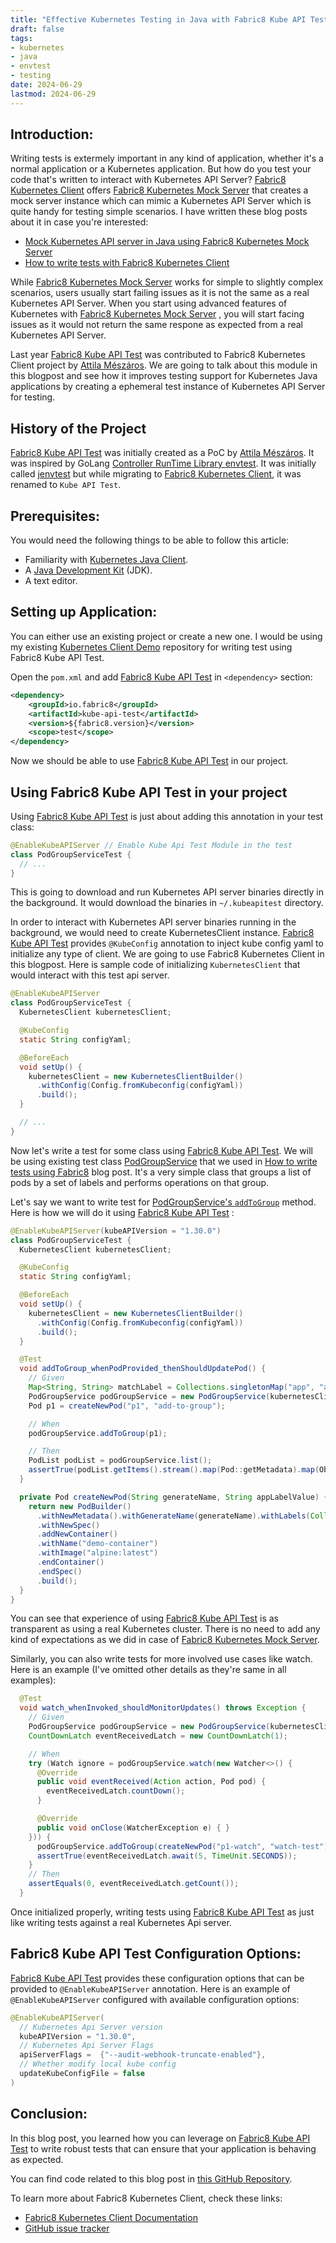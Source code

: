 ```yaml
---
title: "Effective Kubernetes Testing in Java with Fabric8 Kube API Test"
draft: false
tags:
- kubernetes
- java
- envtest
- testing
date: 2024-06-29
lastmod: 2024-06-29
---
```


## Introduction:
Writing tests is extermely important in any kind of application, whether it's a normal application or a Kubernetes application. But how do you test your code that's written to interact with Kubernetes API Server? [Fabric8 Kubernetes Client](https://github.com/fabric8io/kubernetes-client) offers [Fabric8 Kubernetes Mock Server](https://central.sonatype.com/artifact/io.fabric8/kubernetes-server-mock) that creates a mock server instance which can mimic a Kubernetes API Server which is quite handy for testing simple scenarios. I have written these blog posts about it in case you're interested:
- [Mock Kubernetes API server in Java using Fabric8 Kubernetes Mock Server](https://itnext.io/mock-kubernetes-api-server-in-java-using-fabric8-kubernetes-mock-server-81a75cf6c47c)
- [How to write tests with Fabric8 Kubernetes Client](https://developers.redhat.com/articles/2023/01/24/how-write-tests-fabric8-kubernetes-client)

While [Fabric8 Kubernetes Mock Server](https://central.sonatype.com/artifact/io.fabric8/kubernetes-server-mock) works for simple to slightly complex scenarios, users usually start failing issues as it is not the same as a real Kubernetes API Server. When you start using advanced features of Kubernetes with [Fabric8 Kubernetes Mock Server](https://central.sonatype.com/artifact/io.fabric8/kubernetes-server-mock) , you will start facing issues as it would not return the same respone as expected from a real Kubernetes API Server.

Last year [Fabric8 Kube API Test](https://github.com/fabric8io/kubernetes-client/blob/main/doc/kube-api-test.md) was contributed to Fabric8 Kubernetes Client project by [Attila Mészáros](https://github.com/csviri). We are going to talk about this module in this blogpost and see how it improves testing support for Kubernetes Java applications by creating a ephemeral test instance of Kubernetes API Server for testing.

## History of the Project
[Fabric8 Kube API Test](https://github.com/fabric8io/kubernetes-client/blob/main/doc/kube-api-test.md) was initially created as a PoC by [Attila Mészáros](https://github.com/csviri). It was inspired by GoLang [Controller RunTime Library envtest](https://pkg.go.dev/sigs.k8s.io/controller-runtime/pkg/envtest). It was initially called [jenvtest](https://github.com/java-operator-sdk/jenvtest) but while migrating to [Fabric8 Kubernetes Client](https://github.com/fabric8io/kubernetes-client), it was renamed to `Kube API Test`.


## Prerequisites:

You would need the following things to be able to follow this article:

*   Familiarity with [Kubernetes Java Client](https://github.com/fabric8io/kubernetes-client).
*   A [Java Development Kit](https://adoptopenjdk.net/) (JDK).
*   A text editor.

## Setting up Application:

You can either use an existing project or create a new one. I would be using my existing [Kubernetes Client Demo](https://github.com/rohanKanojia/kubernetes-client-demo) repository for writing test using Fabric8 Kube API Test.

Open the `pom.xml` and add [Fabric8 Kube API Test](https://github.com/fabric8io/kubernetes-client/blob/main/doc/kube-api-test.md) in `<dependency>` section:
```xml
<dependency>
    <groupId>io.fabric8</groupId>
    <artifactId>kube-api-test</artifactId>
    <version>${fabric8.version}</version>
    <scope>test</scope>
</dependency>
```
Now we should be able to use [Fabric8 Kube API Test](https://github.com/fabric8io/kubernetes-client/blob/main/doc/kube-api-test.md) in our project.


## Using Fabric8 Kube API Test in your project
Using [Fabric8 Kube API Test](https://github.com/fabric8io/kubernetes-client/blob/main/doc/kube-api-test.md) is just about adding this annotation in your test class:

```java
@EnableKubeAPIServer // Enable Kube Api Test Module in the test
class PodGroupServiceTest {
  // ...
}
```

This is going to download and run Kubernetes API server binaries directly in the background. It would download the binaries in `~/.kubeapitest` directory.

In order to interact with Kubernetes API server binaries running in the background, we would need to create KubernetesClient instance. [Fabric8 Kube API Test](https://github.com/fabric8io/kubernetes-client/blob/main/doc/kube-api-test.md) provides `@KubeConfig` annotation to inject kube config yaml to initialize any type of client. We are going to use Fabric8 Kubernetes Client in this blogpost. Here is sample code of initializing `KubernetesClient` that would interact with this test api server.

```java
@EnableKubeAPIServer
class PodGroupServiceTest {
  KubernetesClient kubernetesClient;

  @KubeConfig
  static String configYaml;

  @BeforeEach
  void setUp() {
    kubernetesClient = new KubernetesClientBuilder()
      .withConfig(Config.fromKubeconfig(configYaml))
      .build();
  }

  // ...
}
```

Now let's write a test for some class using [Fabric8 Kube API Test](https://github.com/fabric8io/kubernetes-client/blob/main/doc/kube-api-test.md). We will be using existing test class [PodGroupService](https://github.com/rohanKanojia/kubernetes-client-demo/blob/master/writing-tests-with-fabric8/src/main/java/io/fabric8/demos/tests/mockserver/PodGroupService.java) that we used in [How to write tests using Fabric8](https://developers.redhat.com/articles/2023/01/24/how-write-tests-fabric8-kubernetes-client) blog post. It's a very simple class that groups a list of pods by a set of labels and performs operations on that group.

Let's say we want to write test for [PodGroupService's `addToGroup`](https://github.com/rohanKanojia/kubernetes-client-demo/blob/master/writing-tests-with-fabric8/src/main/java/io/fabric8/demos/tests/mockserver/PodGroupService.java#L31-L39) method. Here is how we will do it using [Fabric8 Kube API Test](https://github.com/fabric8io/kubernetes-client/blob/main/doc/kube-api-test.md) :

```java
@EnableKubeAPIServer(kubeAPIVersion = "1.30.0")
class PodGroupServiceTest {
  KubernetesClient kubernetesClient;

  @KubeConfig
  static String configYaml;

  @BeforeEach
  void setUp() {
    kubernetesClient = new KubernetesClientBuilder()
      .withConfig(Config.fromKubeconfig(configYaml))
      .build();
  }

  @Test
  void addToGroup_whenPodProvided_thenShouldUpdatePod() {
    // Given
    Map<String, String> matchLabel = Collections.singletonMap("app", "add-to-group");
    PodGroupService podGroupService = new PodGroupService(kubernetesClient, matchLabel);
    Pod p1 = createNewPod("p1", "add-to-group");

    // When
    podGroupService.addToGroup(p1);

    // Then
    PodList podList = podGroupService.list();
    assertTrue(podList.getItems().stream().map(Pod::getMetadata).map(ObjectMeta::getName).anyMatch(n -> n.startsWith("p1")));
  }

  private Pod createNewPod(String generateName, String appLabelValue) {
    return new PodBuilder()
      .withNewMetadata().withGenerateName(generateName).withLabels(Collections.singletonMap("app", appLabelValue)).endMetadata()
      .withNewSpec()
      .addNewContainer()
      .withName("demo-container")
      .withImage("alpine:latest")
      .endContainer()
      .endSpec()
      .build();
  }
}
```

You can see that experience of using [Fabric8 Kube API Test](https://github.com/fabric8io/kubernetes-client/blob/main/doc/kube-api-test.md) is as transparent as using a real Kubernetes cluster. There is no need to add any kind of expectations as we did in case of [Fabric8 Kubernetes Mock Server](https://itnext.io/mock-kubernetes-api-server-in-java-using-fabric8-kubernetes-mock-server-81a75cf6c47c).

Similarly, you can also write tests for more involved use cases like watch. Here is an example (I've omitted other details as they're same in all examples):

```java
  @Test
  void watch_whenInvoked_shouldMonitorUpdates() throws Exception {
    // Given
    PodGroupService podGroupService = new PodGroupService(kubernetesClient, Collections.singletonMap("app", "watch-test"));
    CountDownLatch eventReceivedLatch = new CountDownLatch(1);

    // When
    try (Watch ignore = podGroupService.watch(new Watcher<>() {
      @Override
      public void eventReceived(Action action, Pod pod) {
        eventReceivedLatch.countDown();
      }

      @Override
      public void onClose(WatcherException e) { }
    })) {
      podGroupService.addToGroup(createNewPod("p1-watch", "watch-test"));
      assertTrue(eventReceivedLatch.await(5, TimeUnit.SECONDS));
    }
    // Then
    assertEquals(0, eventReceivedLatch.getCount());
  }
```

Once initialized properly, writing tests using [Fabric8 Kube API Test](https://github.com/fabric8io/kubernetes-client/blob/main/doc/kube-api-test.md) as just like writing tests against a real Kubernetes Api server.

## Fabric8 Kube API Test Configuration Options:

[Fabric8 Kube API Test](https://github.com/fabric8io/kubernetes-client/blob/main/doc/kube-api-test.md) provides these configuration options that can be provided to `@EnableKubeAPIServer` annotation. Here is an example of `@EnableKubeAPIServer` configured with available configuration options:

```java
@EnableKubeAPIServer(
  // Kubernetes Api Server version
  kubeAPIVersion = "1.30.0",
  // Kubernetes Api Server Flags
  apiServerFlags =  {"--audit-webhook-truncate-enabled"},
  // Whether modify local kube config
  updateKubeConfigFile = false
)
```
## Conclusion:

In this blog post, you learned how you can leverage on [Fabric8 Kube API Test](https://github.com/fabric8io/kubernetes-client/blob/main/doc/kube-api-test.md) to write robust tests that can ensure that your application is behaving as expected.

You can find code related to this blog post in [this GitHub Repository](https://github.com/rohanKanojia/kubernetes-client-demo).

To learn more about Fabric8 Kubernetes Client, check these links:

- [Fabric8 Kubernetes Client Documentation](https://github.com/fabric8io/kubernetes-client/tree/main/doc)
- [GitHub issue tracker](https://github.com/fabric8io/kubernetes-client/issues)
